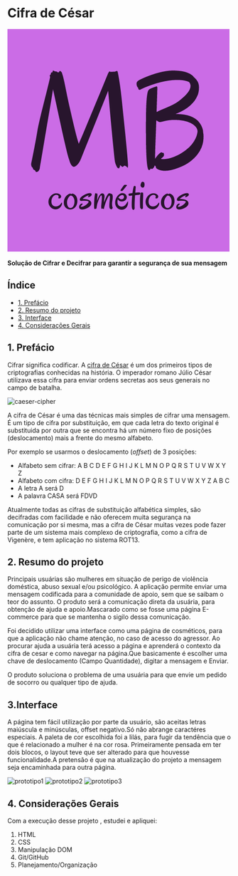 # Cifra de César

![logo](/img/MB.png)

**Solução de Cifrar e Decifrar para garantir a segurança de sua mensagem**

## Índice

- [1. Prefácio](#1-prefácio)
- [2. Resumo do projeto](#2-resumo-do-projeto)
- [3. Interface](#3-interface)
- [4. Considerações Gerais](#4-considerações-gerais)

## 1. Prefácio

Cifrar significa codificar. A [cifra de César](https://pt.wikipedia.org/wiki/Cifra_de_C%C3%A9sar)
é um dos primeiros tipos de criptografias conhecidas na história.
O imperador romano Júlio César utilizava essa cifra para enviar
ordens secretas aos seus generais no campo de batalha.

![caeser-cipher](https://user-images.githubusercontent.com/11894994/60990999-07ffdb00-a320-11e9-87d0-b7c291bc4cd1.png)

A cifra de César é uma das técnicas mais simples de cifrar uma mensagem. É um
tipo de cifra por substituição, em que cada letra do texto original é
substituida por outra que se encontra há um número fixo de posições
(deslocamento) mais a frente do mesmo alfabeto.

Por exemplo se usarmos o deslocamento (_offset_) de 3 posições:

- Alfabeto sem cifrar: A B C D E F G H I J K L M N O P Q R S T U V W X Y Z
- Alfabeto com cifra: D E F G H I J K L M N O P Q R S T U V W X Y Z A B C
- A letra A será D
- A palavra CASA será FDVD

Atualmente todas as cifras de substituição alfabética simples, são decifradas
com facilidade e não oferecem muita segurança na comunicação por si mesma,
mas a cifra de César muitas vezes pode fazer parte de um sistema
mais complexo de criptografia, como
a cifra de Vigenère, e tem aplicação no sistema ROT13.

## 2. Resumo do projeto

Principais usuárias são mulheres em situação de perigo de violência doméstica, abuso sexual e/ou psicológico.
A aplicação permite enviar uma mensagem codificada para a comunidade de apoio, sem que se saibam o teor do assunto.
O produto será a comunicação direta da usuária, para obtenção de ajuda e apoio.Mascarado como se fosse uma página E-commerce para que se mantenha o sigilo dessa comunicação.

Foi decidido utilizar uma interface como uma página de cosméticos, para que a aplicação não chame atenção, no caso de acesso do agressor.
Ao procurar ajuda a usuária terá acesso a página e aprenderá o contexto da cifra de cesar e como navegar na página.Que basicamente é escolher uma chave de deslocamento (Campo Quantidade), digitar a mensagem e Enviar.

O produto soluciona o problema de uma usuária para que envie um pedido de socorro ou qualquer tipo de ajuda.

## 3.Interface

A página tem fácil utilização por parte da usuário, são aceitas letras maiúscula e minúsculas, offset negativo.Só não abrange caractéres especiais.
A paleta de cor escolhida foi a lilás, para fugir da tendência que o que é relacionado a mulher é na cor rosa.
Primeiramente pensada em ter dois blocos, o layout teve que ser alterado para que houvesse funcionalidade.A pretensão é que na atualização do projeto a mensagem seja encaminhada para outra página.

![prototipo1](/areadetrabalho/imagens/prototipo.jpg "Primeiro protótipo")
![prototipo2](/areadetrabalho/imagens/Slide1.jpg "Segundo protótipo")
![prototipo3](/areadetrabalho/imagens/Slide2.jpg "Segundo protótipo")


## 4. Considerações Gerais

Com a execução desse projeto , estudei e apliquei:
1. HTML
2. CSS
3. Manipulação DOM
4. Git/GitHub
5. Planejamento/Organização




